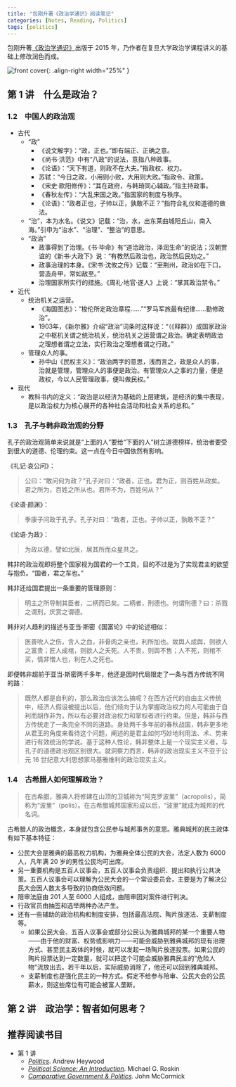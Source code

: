 ```yaml
---
title: "包刚升著《政治学通识》阅读笔记"
categories: [Notes, Reading, Politics]
tags: [politics]
---
```


包刚升著[《政治学通识》](https://book.douban.com/subject/26658395/)出版于 2015 年，乃作者在复旦大学政治学课程讲义的基础上修改润色而成。

![front cover](https://img9.doubanio.com/view/subject/s/public/s29122796.jpg){: .align-right width="25%" }

## 第 1 讲　什么是政治？

### 1.2　中国人的政治观

- 古代
  - “政”
    - 《说文解字》：“政，正也。”即有端正、正确之意。
    - 《尚书·洪范》中有“八政”的说法，意指八种政事。
    - 《论语》：“天下有道，则政不在大夫。”指政权、权力。
    - 苏轼：“今日之政，小用则小败，大用则大败。”指政令、政策。
    - 《宋史·欧阳修传》：“其在政府，与韩琦同心辅政。”指主持政事。
    - 《春秋左传》：“大乱宋国之政。”指国家的制度与秩序。
    - 《论语》：“政者正也，子帅以正，孰敢不正？”指符合礼仪和道德的做法。
  - “治”，本为水名。《说文》记载：“治，水，出东莱曲城阳丘山，南入海。”引申为“治水”、“治理”、“整治”的意思。
  - “政治”
    - 政事得到了治理。《书·毕命》有“道洽政治，泽润生命”的说法；汉朝贾谊的《新书·大政下》说：“有教然后政治也，政治然后民劝之。”
    - 政事治理的本身。《宋书·沈攸之传》记载：“至荆州，政治如在下口，营造舟甲，常如敌至。”
    - 治理国家所实行的措施。《周礼·地官·遂人》上说：“掌其政治禁令。”
- 近代
  - 统治机关之运营。
    - 《海国图志》：“梭伦所定政治章程……”“罗马军旅最有纪律……勤修政治”。
    - 1903年，《新尔雅》介绍“政治”词条时这样说：“（《释群》）成国家政治之中枢机关谓之统治机关，统治机关之运营谓之政治。确定表明政治之理想者谓之立法，实行政治之理想者谓之行政。”
  - 管理众人的事。
    - 孙中山《民权主义》：“政治两字的意思，浅而言之，政是众人的事，治就是管理，管理众人的事便是政治。有管理众人之事的力量，便是政权，今以人民管理政事，便叫做民权。”
- 现代
  - 教科书内的定义：“政治是以经济为基础的上层建筑，是经济的集中表现，是以政治权力为核心展开的各种社会活动和社会关系的总和。”

### 1.3　孔子与韩非政治观的分野

孔子的政治观简单来说就是“上面的人”要给“下面的人”树立道德榜样，统治者要受到很大的道德、伦理约束。这一点在今日中国依然有影响。

《礼记·哀公问》：

> 公曰：“敢问何为政？”孔子对曰：“政者，正也。君为正，则百姓从政矣。君之所为，百姓之所从也。君所不为，百姓何从？”

《论语·颜渊》：

> 季康子问政于孔子。孔子对曰：“政者，正也。子帅以正，孰敢不正？”

《论语·为政》：

> 为政以德，譬如北辰，居其所而众星共之。

韩非的政治观即将整个国家视为国君的一个工具，目的不过是为了实现君主的欲望与抱负。“国者，君之车也。”

韩非还给国君提出一条重要的管理原则：

> 明主之所导制其臣者，二柄而已矣。二柄者，刑德也。何谓刑德？曰：杀戮之谓刑，庆赏之谓德。

韩非对人趋利的描述与亚当·斯密《国富论》中的论述相似：

> 医善吮人之伤，含人之血，非骨肉之亲也，利所加也。故舆人成舆，则欲人之富贵；匠人成棺，则欲人之夭死。人不贵，则舆不售；人不死，则棺不买，情非憎人也，利在人之死也。

即便韩非超前于亚当·斯密两千多年，他还是因时代局限走了一条与西方传统不同的路：

> 既然人都是自利的，那么政治应该怎么搞呢？在西方近代的自由主义传统中，经济人假设被提出以后，他们倾向于认为掌握政治权力的人可能由于自利而胡作非为，所以有必要对政治权力和掌权者进行约束。但是，韩非与西方传统走了一条完全不同的道路。身处两千多年前的春秋战国，韩非更多地从君王的角度来看待这个问题，阐述的是君主如何巧妙地利用法、术、势来进行有效统治的学说。基于这种人性论，韩非整体上是一个现实主义者，与孔子的道德政治观区别很大。就洞察力而言，韩非的政治现实主义不亚于公元 16 世纪意大利思想家马基雅维利的政治现实主义。

### 1.4　古希腊人如何理解政治？

> 在古希腊，雅典人将修建在山顶的卫城称为“阿克罗波里”（acropolis），简称为“波里”（polis）。在古希腊城邦国家形成以后，“波里”就成为城邦的代名词。

古希腊人的政治概念，本身就包含公民参与城邦事务的意思。雅典城邦的民主政体有如下基本特征：

- 公民大会是雅典的最高权力机构，为雅典全体公民的大会，法定人数为 6000 人，凡年满 20 岁的男性公民均可出席。
- 另一重要机构是五百人议事会，五百人议事会负责组织、提出和执行公共决策。五百人议事会可以理解为公民大会的一个常设委员会，主要是为了解决公民大会因人数太多导致的协商低效问题。
- 陪审法庭由 201 人至 6000 人组成，由陪审团对案件进行判决。
- 行政官员由抽签和选举两种办法产生。
- 还有一些辅助的政治机构和制度安排，包括最高法院、陶片放逐法、支薪制度等。
  - 如果公民大会、五百人议事会或部分公民认为雅典城邦的某一个重要人物——由于他的财富、权势或影响力——可能会威胁到雅典城邦的现有治理方式、甚至民主政体的时候，就可以发起一场陶片放逐投票。如果公民的陶片投票达到一定数量，就可以把这个可能会威胁雅典民主的“危险人物”流放出去。若干年以后，实际威胁消除了，他还可以回到雅典城邦。
  - 支薪制度也是强化民主的一种方式。假定不给参与陪审、公民大会的公民薪水，则这些席位有可能会被富人垄断。

## 第 2 讲　政治学：智者如何思考？

## 推荐阅读书目

- 第 1 讲
  - [*Politics*](https://www.amazon.com/dp/135200545X). Andrew Heywood
  - [*Political Science: An Introduction*](https://www.amazon.com/dp/0134402855). Michael G. Roskin
  - [*Comparative Government & Politics*](https://www.amazon.com/dp/1352005050). John McCormick
